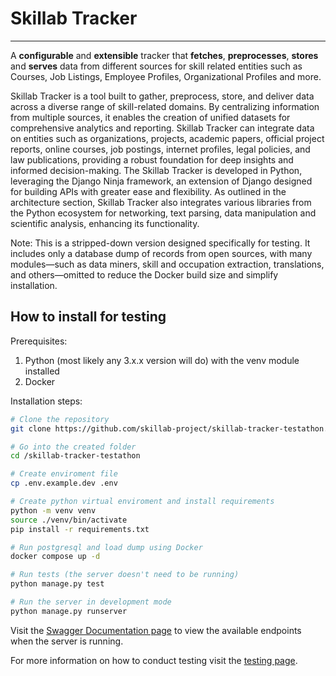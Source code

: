 # Skillab Tracker

---

A **configurable** and **extensible** tracker that **fetches**, **preprocesses**, **stores** and **serves** data from different sources for skill related entities such as Courses, Job Listings, Employee Profiles, Organizational Profiles and more.

Skillab Tracker is a tool built to gather, preprocess, store, and deliver data across a diverse range of skill-related domains. By centralizing information from multiple sources, it enables the creation of unified datasets for comprehensive analytics and reporting. Skillab Tracker can integrate data on entities such as organizations, projects, academic papers, official project reports, online courses, job postings, internet profiles, legal policies, and law publications, providing a robust foundation for deep insights and informed decision-making. The Skillab Tracker is developed in Python, leveraging the Django Ninja framework, an extension of Django designed for building APIs with greater ease and flexibility. As outlined in the architecture section, Skillab Tracker also integrates various libraries from the Python ecosystem for networking, text parsing, data manipulation and scientific analysis, enhancing its functionality.

Note: This is a stripped-down version designed specifically for testing. It includes only a database dump of records from open sources, with many modules—such as data miners, skill and occupation extraction, translations, and others—omitted to reduce the Docker build size and simplify installation.

## How to install for testing

Prerequisites:

1. Python (most likely any 3.x.x version will do) with the venv module installed
2. Docker

Installation steps:

```bash
# Clone the repository
git clone https://github.com/skillab-project/skillab-tracker-testathon.git

# Go into the created folder
cd /skillab-tracker-testathon

# Create enviroment file
cp .env.example.dev .env

# Create python virtual enviroment and install requirements
python -m venv venv
source ./venv/bin/activate
pip install -r requirements.txt

# Run postgresql and load dump using Docker
docker compose up -d

# Run tests (the server doesn't need to be running)
python manage.py test

# Run the server in development mode
python manage.py runserver
```

Visit the [Swagger Documentation page](http://localhost:8000/api/docs) to view the available endpoints when the server is running.

For more information on how to conduct testing visit the [testing page](docs/testing.md).
